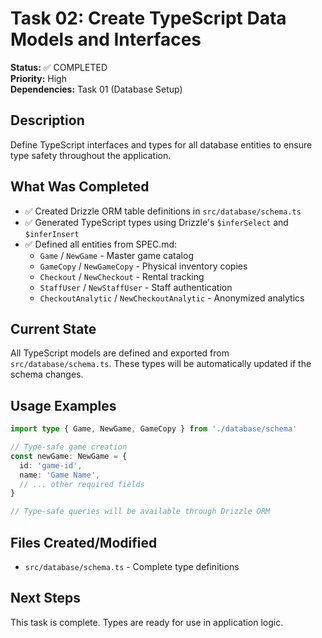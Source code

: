 # Task 02: Create TypeScript Data Models and Interfaces

**Status:** ✅ COMPLETED  
**Priority:** High  
**Dependencies:** Task 01 (Database Setup)  

## Description
Define TypeScript interfaces and types for all database entities to ensure type safety throughout the application.

## What Was Completed
- ✅ Created Drizzle ORM table definitions in `src/database/schema.ts`
- ✅ Generated TypeScript types using Drizzle's `$inferSelect` and `$inferInsert`
- ✅ Defined all entities from SPEC.md:
  - `Game` / `NewGame` - Master game catalog
  - `GameCopy` / `NewGameCopy` - Physical inventory copies
  - `Checkout` / `NewCheckout` - Rental tracking
  - `StaffUser` / `NewStaffUser` - Staff authentication
  - `CheckoutAnalytic` / `NewCheckoutAnalytic` - Anonymized analytics

## Current State
All TypeScript models are defined and exported from `src/database/schema.ts`. These types will be automatically updated if the schema changes.

## Usage Examples
```typescript
import type { Game, NewGame, GameCopy } from './database/schema'

// Type-safe game creation
const newGame: NewGame = {
  id: 'game-id',
  name: 'Game Name',
  // ... other required fields
}

// Type-safe queries will be available through Drizzle ORM
```

## Files Created/Modified
- `src/database/schema.ts` - Complete type definitions

## Next Steps
This task is complete. Types are ready for use in application logic.